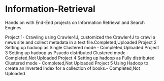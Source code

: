 # Information-Retrieval
Hands on with End-End projects on Information Retrieval and Search Engines

Project 1- Crawling using Crawler4J, customized the Crawler4J to crawl a news site and collect metadata in a text file.Completed,Uploaded
Project 2 Setting up hadoop as Single Clustered mode - Completed,Uploaded
Project 3 Setting up hadoop as Psuedo distributed Clustered mode - Completed,Not Uploaded
Project 4 Setting up hadoop as Fully distributed Clustered mode - Completed,Not Uploaded
Project 5 Using Hadoop to create an Inverted Index for a collection of books.- Completed,Not Uploaded
